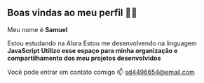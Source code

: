 ## Boas vindas ao meu perfil 💙💙
Meu nome é **Samuel**

Estou estudando na Alura
Estou me desenvolvendo na linguagem **JavaScript**
**Utilizo esse espaço para minha organização e compartilhamento dos meu projetos desenvolvidos**

Você pode entrar em contato comigo 📫
sd4496654@email.com
